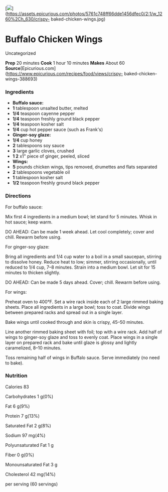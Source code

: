 ﻿

[![](../Images/3594e97f-8562-4e50-b9de-0474be18aa3b.jpg)](https://assets.epicurious.com/photos/5761c748ff66dde1456dfec0/2:1/w_1260%2Ch_630/crispy-
baked-chicken-wings.jpg)

#  Buffalo Chicken Wings

Uncategorized

 **Prep** 20 minutes **Cook** 1 hour 10 minutes **Makes** About 60
**Source**[Epicurious.com](https://www.epicurious.com/recipes/food/views/crispy-
baked-chicken-wings-388693)

###  Ingredients

  * **Buffalo sauce:**
  *  **1** tablespoon unsalted butter, melted
  *  **1/4** teaspoon cayenne pepper
  *  **1/4** teaspoon freshly ground black pepper
  *  **1/4** teaspoon kosher salt
  *  **1/4** cup hot pepper sauce (such as Frank's)
  *  **Ginger-soy glaze:**
  *  **1/4** cup honey
  *  **2** tablespoons soy sauce
  *  **3** large garlic cloves, crushed
  *  **1 2** x1" piece of ginger, peeled, sliced
  *  **Wings:**
  *  **5** pounds chicken wings, tips removed, drumettes and flats separated
  *  **2** tablespoons vegetable oil
  *  **1** tablespoon kosher salt
  *  **1/2** teaspoon freshly ground black pepper

###  Directions

For buffalo sauce:

Mix first 4 ingredients in a medium bowl; let stand for 5 minutes. Whisk in
hot sauce; keep warm.

DO AHEAD: Can be made 1 week ahead. Let cool completely; cover and chill.
Rewarm before using.

For ginger-soy glaze:

Bring all ingredients and 1/4 cup water to a boil in a small saucepan,
stirring to dissolve honey. Reduce heat to low; simmer, stirring occasionally,
until reduced to 1/4 cup, 7–8 minutes. Strain into a medium bowl. Let sit for
15 minutes to thicken slightly.

DO AHEAD: Can be made 5 days ahead. Cover; chill. Rewarm before using.

For wings:

Preheat oven to 400°F. Set a wire rack inside each of 2 large rimmed baking
sheets. Place all ingredients in a large bowl; toss to coat. Divide wings
between prepared racks and spread out in a single layer.

Bake wings until cooked through and skin is crispy, 45–50 minutes.

Line another rimmed baking sheet with foil; top with a wire rack. Add half of
wings to ginger-soy glaze and toss to evenly coat. Place wings in a single
layer on prepared rack and bake until glaze is glossy and lightly caramelized,
8–10 minutes.

Toss remaining half of wings in Buffalo sauce. Serve immediately (no need to
bake).

###  Nutrition

Calories 83

Carbohydrates 1 g(0%)

Fat 6 g(9%)

Protein 7 g(13%)

Saturated Fat 2 g(8%)

Sodium 97 mg(4%)

Polyunsaturated Fat 1 g

Fiber 0 g(0%)

Monounsaturated Fat 3 g

Cholesterol 42 mg(14%)

per serving (60 servings)

